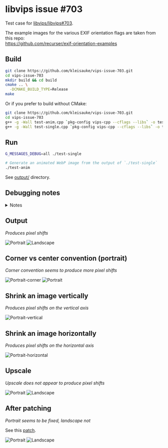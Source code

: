# libvips issue #703

Test case for [libvips/libvips#703](https://github.com/libvips/libvips/issues/703).

The example images for the various EXIF orientation flags are taken from this repo:  
https://github.com/recurser/exif-orientation-examples

## Build
```bash
git clone https://github.com/kleisauke/vips-issue-703.git
cd vips-issue-703
mkdir build && cd build
cmake .. \
  -DCMAKE_BUILD_TYPE=Release
make
```

Or if you prefer to build without CMake:
```bash
git clone https://github.com/kleisauke/vips-issue-703.git
cd vips-issue-703
g++ -g -Wall test-anim.cpp `pkg-config vips-cpp --cflags --libs` -o test-anim
g++ -g -Wall test-single.cpp `pkg-config vips-cpp --cflags --libs` -o test-single
```

## Run
```bash
G_MESSAGES_DEBUG=all ./test-single

# Generate an animated WebP image from the output of `./test-single`
./test-anim
```

See [output/](output) directory.

## Debugging notes
<details>
  <summary>Notes</summary>

  Corner convention:
  ```bash
  vips reducev input/Portrait_1.jpg temp.v 3.749995313 --kernel lanczos3
  vips reduceh temp.v output/Portrait_1.jpg[strip,Q=85] 3.749995313 --kernel lanczos3

  vips reducev input/Portrait_2.jpg temp.v 3.749995313 --kernel lanczos3
  vips reduceh temp.v temp2.v 3.749995313 --kernel lanczos3
  vips flip temp2.v output/Portrait_2.jpg[strip,Q=85] horizontal

  vips reducev input/Portrait_3.jpg temp.v 3.749995313 --kernel lanczos3
  vips reduceh temp.v temp2.v 3.749995313 --kernel lanczos3
  vips rot temp2.v output/Portrait_3.jpg[strip,Q=85] d180

  vips reducev input/Portrait_4.jpg temp.v 3.749995313 --kernel lanczos3
  vips reduceh temp.v temp2.v 3.749995313 --kernel lanczos3
  vips rot temp2.v temp3.v d180
  vips flip temp3.v output/Portrait_4.jpg[strip,Q=85] horizontal

  vips reducev input/Portrait_5.jpg temp.v 3.749995313 --kernel lanczos3
  vips reduceh temp.v temp2.v 3.749995313 --kernel lanczos3
  vips rot temp2.v temp3.v d270
  vips flip temp3.v output/Portrait_5.jpg[strip,Q=85] vertical

  vips reducev input/Portrait_6.jpg temp.v 3.749995313 --kernel lanczos3
  vips reduceh temp.v temp2.v 3.749995313 --kernel lanczos3
  vips rot temp2.v output/Portrait_6.jpg[strip,Q=85] d90

  vips reducev input/Portrait_7.jpg temp.v 3.749995313 --kernel lanczos3
  vips reduceh temp.v temp2.v 3.749995313 --kernel lanczos3
  vips rot temp2.v temp3.v d90
  vips flip temp3.v output/Portrait_7.jpg[strip,Q=85] vertical

  vips reducev input/Portrait_8.jpg temp.v 3.749995313 --kernel lanczos3
  vips reduceh temp.v temp2.v 3.749995313 --kernel lanczos3
  vips rot temp2.v output/Portrait_8.jpg[strip,Q=85] d270

  rm {temp,temp2,temp3}.v
  ```

  Centre convention:
  ```bash
  vips reducev input/Portrait_1.jpg temp.v 3.749995313 --kernel lanczos3
  vips reduceh temp.v output/Portrait_1.jpg[strip,Q=85] 3.749995313 --kernel lanczos3 --centre

  vips reducev input/Portrait_2.jpg temp.v 3.749995313 --kernel lanczos3 --centre
  vips reduceh temp.v temp2.v 3.749995313 --kernel lanczos3  --centre
  vips flip temp2.v output/Portrait_2.jpg[strip,Q=85] horizontal

  vips reducev input/Portrait_3.jpg temp.v 3.749995313 --kernel lanczos3 --centre
  vips reduceh temp.v temp2.v 3.749995313 --kernel lanczos3 --centre
  vips rot temp2.v output/Portrait_3.jpg[strip,Q=85] d180

  vips reducev input/Portrait_4.jpg temp.v 3.749995313 --kernel lanczos3 --centre
  vips reduceh temp.v temp2.v 3.749995313 --kernel lanczos3 --centre
  vips rot temp2.v temp3.v d180
  vips flip temp3.v output/Portrait_4.jpg[strip,Q=85] horizontal

  vips reducev input/Portrait_5.jpg temp.v 3.749995313 --kernel lanczos3 --centre
  vips reduceh temp.v temp2.v 3.749995313 --kernel lanczos3 --centre
  vips rot temp2.v temp3.v d270
  vips flip temp3.v output/Portrait_5.jpg[strip,Q=85] vertical

  vips reducev input/Portrait_6.jpg temp.v 3.749995313 --kernel lanczos3 --centre
  vips reduceh temp.v temp2.v 3.749995313 --kernel lanczos3 --centre
  vips rot temp2.v output/Portrait_6.jpg[strip,Q=85] d90

  vips reducev input/Portrait_7.jpg temp.v 3.749995313 --kernel lanczos3 --centre
  vips reduceh temp.v temp2.v 3.749995313 --kernel lanczos3 --centre
  vips rot temp2.v temp3.v d90
  vips flip temp3.v output/Portrait_7.jpg[strip,Q=85] vertical

  vips reducev input/Portrait_8.jpg temp.v 3.749995313 --kernel lanczos3 --centre
  vips reduceh temp.v temp2.v 3.749995313 --kernel lanczos3 --centre
  vips rot temp2.v output/Portrait_8.jpg[strip,Q=85] d270

  rm {temp,temp2,temp3}.v
  ```

  Only shrink an image vertically (using both `reducev / reduceh`):
  ```bash
  vips reducev input/Portrait_1.jpg output/Portrait_1.jpg[strip,Q=85] 3.749995313 --kernel lanczos3

  vips reducev input/Portrait_2.jpg temp.v 3.749995313 --kernel lanczos3
  vips flip temp.v output/Portrait_2.jpg[strip,Q=85] horizontal

  vips reducev input/Portrait_3.jpg temp.v 3.749995313 --kernel lanczos3
  vips rot temp.v output/Portrait_3.jpg[strip,Q=85] d180

  vips reducev input/Portrait_4.jpg temp.v 3.749995313 --kernel lanczos3
  vips rot temp.v temp2.v d180
  vips flip temp2.v output/Portrait_4.jpg[strip,Q=85] horizontal

  vips reduceh input/Portrait_5.jpg temp.v 3.749995313 --kernel lanczos3
  vips rot temp.v temp2.v d270
  vips flip temp2.v output/Portrait_5.jpg[strip,Q=85] vertical

  vips reduceh input/Portrait_6.jpg temp.v 3.749995313 --kernel lanczos3
  vips rot temp.v output/Portrait_6.jpg[strip,Q=85] d90

  vips reduceh input/Portrait_7.jpg temp.v 3.749995313 --kernel lanczos3
  vips rot temp.v temp2.v d90
  vips flip temp2.v output/Portrait_7.jpg[strip,Q=85] vertical

  vips reduceh input/Portrait_8.jpg temp.v 3.749995313 --kernel lanczos3
  vips rot temp.v output/Portrait_8.jpg[strip,Q=85] d270

  rm {temp,temp2}.v
  ```

  Only shrink an image horizontally (using both `reducev / reduceh`):
  ```bash
  vips reduceh input/Portrait_1.jpg output/Portrait_1.jpg[strip,Q=85] 3.749995313 --kernel lanczos3

  vips reduceh input/Portrait_2.jpg temp.v 3.749995313 --kernel lanczos3
  vips flip temp.v output/Portrait_2.jpg[strip,Q=85] horizontal

  vips reduceh input/Portrait_3.jpg temp.v 3.749995313 --kernel lanczos3
  vips rot temp.v output/Portrait_3.jpg[strip,Q=85] d180

  vips reduceh input/Portrait_4.jpg temp.v 3.749995313 --kernel lanczos3
  vips rot temp.v temp2.v d180
  vips flip temp2.v output/Portrait_4.jpg[strip,Q=85] horizontal

  vips reducev input/Portrait_5.jpg temp.v 3.749995313 --kernel lanczos3
  vips rot temp.v temp2.v d270
  vips flip temp2.v output/Portrait_5.jpg[strip,Q=85] vertical

  vips reducev input/Portrait_6.jpg temp.v 3.749995313 --kernel lanczos3
  vips rot temp.v output/Portrait_6.jpg[strip,Q=85] d90

  vips reducev input/Portrait_7.jpg temp.v 3.749995313 --kernel lanczos3
  vips rot temp.v temp2.v d90
  vips flip temp2.v output/Portrait_7.jpg[strip,Q=85] vertical

  vips reducev input/Portrait_8.jpg temp.v 3.749995313 --kernel lanczos3
  vips rot temp.v output/Portrait_8.jpg[strip,Q=85] d270

  rm {temp,temp2}.v
  ```

  ImageMagick6 test:
  ```bash
  convert -define jpeg:size=1200x1800  input/Portrait_1.jpg  -auto-orient \
          -thumbnail 320x480 -quality 85 output/Portrait_1.jpg
  convert -define jpeg:size=1200x1800  input/Portrait_2.jpg  -auto-orient \
          -thumbnail 320x480 -quality 85 output/Portrait_2.jpg
  convert -define jpeg:size=1200x1800  input/Portrait_3.jpg  -auto-orient \
          -thumbnail 320x480 -quality 85 output/Portrait_3.jpg
  convert -define jpeg:size=1200x1800  input/Portrait_4.jpg  -auto-orient \
          -thumbnail 320x480 -quality 85 output/Portrait_4.jpg
  convert -define jpeg:size=1200x1800  input/Portrait_5.jpg  -auto-orient \
          -thumbnail 320x480 -quality 85 output/Portrait_5.jpg
  convert -define jpeg:size=1200x1800  input/Portrait_6.jpg  -auto-orient \
          -thumbnail 320x480 -quality 85 output/Portrait_6.jpg
  convert -define jpeg:size=1200x1800  input/Portrait_7.jpg  -auto-orient \
          -thumbnail 320x480 -quality 85 output/Portrait_7.jpg
  convert -define jpeg:size=1200x1800  input/Portrait_8.jpg  -auto-orient \
          -thumbnail 320x480 -quality 85 output/Portrait_8.jpg
  ```
</details>

## Output
*Produces pixel shifts*

![Portrait](output/Portrait.webp)
![Landscape](output/Landscape.webp)

## Corner vs center convention (portrait)
*Corner convention seems to produce more pixel shifts*

![Portrait-corner](output/Portrait-corner.webp)
![Portrait](output/Portrait.webp)

## Shrink an image vertically
*Produces pixel shifts on the vertical axis*

![Portrait-vertical](output/Portrait-vertical.webp)

## Shrink an image horizontally
*Produces pixel shifts on the horizontal axis*

![Portrait-horizontal](output/Portrait-horizontal.webp)

## Upscale
*Upscale does not appear to produce pixel shifts*

![Portrait](output/Portrait-enlarge.webp)
![Landscape](output/Landscape-enlarge.webp)

## After patching
*Portrait seems to be fixed, landscape not*

See this [patch](0001-partially-fix.patch).

![Portrait](output/Portrait-patch.webp)
![Landscape](output/Landscape-patch.webp)

